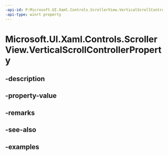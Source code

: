 ```yaml
---
-api-id: P:Microsoft.UI.Xaml.Controls.ScrollerView.VerticalScrollControllerProperty
-api-type: winrt property
---
```


<!-- Property syntax.
public DependencyProperty VerticalScrollControllerProperty { get; }
-->

# Microsoft.UI.Xaml.Controls.ScrollerView.VerticalScrollControllerProperty

## -description

## -property-value

## -remarks

## -see-also

## -examples

